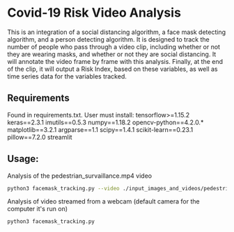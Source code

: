# Covid-19 Risk Video Analysis
This is an integration of a social distancing algorithm, a face mask detecting algorithm, and a person detecting algorithm. It is designed to track the number of people who pass through a video clip, including whether or not they are wearing masks, and whether or not they are social distancing. It will annotate the video frame by frame with this analysis. Finally, at the end of the clip, it will output a Risk Index, based on these variables, as well as time series data for the variables tracked.

## Requirements
Found in requirements.txt. User must install:
tensorflow>=1.15.2
keras==2.3.1
imutils==0.5.3
numpy==1.18.2
opencv-python==4.2.0.*
matplotlib==3.2.1
argparse==1.1
scipy==1.4.1
scikit-learn==0.23.1
pillow==7.2.0
streamlit

## Usage:
Analysis of the pedestrian_survaillance.mp4 video
```bash
python3 facemask_tracking.py --video ./input_images_and_videos/pedestrian_survaillance.mp4
```

Analysis of video streamed from a webcam (default camera for the computer it's run on)
```bash
python3 facemask_tracking.py
```
